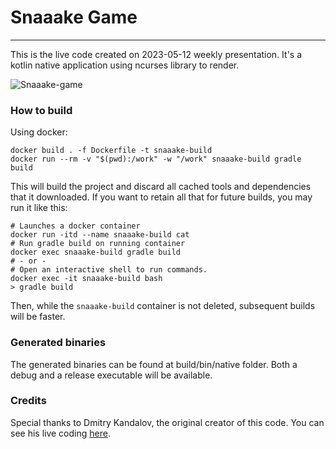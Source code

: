 # Snaaake Game

---

This is the live code created on 2023-05-12 weekly presentation. It's a kotlin native application using ncurses
library to render.

![Snaaake-game](snaaake.png)

### How to build

Using docker:
```shell
docker build . -f Dockerfile -t snaaake-build
docker run --rm -v "$(pwd):/work" -w "/work" snaaake-build gradle build
```

This will build the project and discard all cached tools and dependencies that it downloaded. If you want to retain all that for future builds, you may run it like this:
```shell
# Launches a docker container
docker run -itd --name snaaake-build cat
# Run gradle build on running container
docker exec snaaake-build gradle build
# - or -
# Open an interactive shell to run commands.
docker exec -it snaaake-build bash
> gradle build
```
Then, while the `snaaake-build` container is not deleted, subsequent builds will be faster.

### Generated binaries

The generated binaries can be found at build/bin/native folder. Both a debug and a release executable will be available.

### Credits

Special thanks to Dmitry Kandalov, the original creator of this code. You can see his live coding [here](https://www.youtube.com/watch?v=U-gdJQeOVAk).
